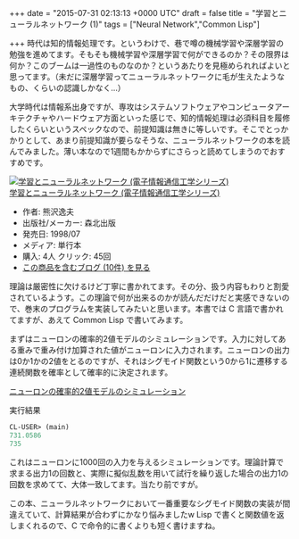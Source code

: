 
+++
date = "2015-07-31 02:13:13 +0000 UTC"
draft = false
title = "学習とニューラルネットワーク (1)"
tags = ["Neural Network","Common Lisp"]

+++
時代は知的情報処理です。というわけで、巷で噂の機械学習や深層学習の勉強を進めてます。そもそも機械学習や深層学習で何ができるのか？その限界は何か？このブームは一過性のものなのか？というあたりを見極められればよいと思ってます。（未だに深層学習ってニューラルネットワークに毛が生えたようなもの、くらいの認識しかなく…）

大学時代は情報系出身ですが、専攻はシステムソフトウェアやコンピュータアーキテクチャやハードウェア方面といった感じで、知的情報処理は必須科目を履修したくらいというスペックなので、前提知識は無きに等しいです。そこでとっかかりとして、あまり前提知識が要らなそうな、ニューラルネットワークの本を読んでみました。薄い本なので1週間もかからずにさらっと読めてしまうのでおすすめです。

<div class="hatena-asin-detail"><a href="http://www.amazon.co.jp/exec/obidos/ASIN/4627702914/hatena-blog-22/"><img src="http://ecx.images-amazon.com/images/I/41G7K3JENVL._SL160_.jpg" class="hatena-asin-detail-image" alt="学習とニューラルネットワーク (電子情報通信工学シリーズ)" title="学習とニューラルネットワーク (電子情報通信工学シリーズ)"/></a><div class="hatena-asin-detail-info"><a href="http://www.amazon.co.jp/exec/obidos/ASIN/4627702914/hatena-blog-22/">学習とニューラルネットワーク (電子情報通信工学シリーズ)</a><ul><li><span class="hatena-asin-detail-label">作者:</span> 熊沢逸夫</li><li><span class="hatena-asin-detail-label">出版社/メーカー:</span> 森北出版</li><li><span class="hatena-asin-detail-label">発売日:</span> 1998/07</li><li><span class="hatena-asin-detail-label">メディア:</span> 単行本</li><li><span class="hatena-asin-detail-label">購入</span>: 4人 <span class="hatena-asin-detail-label">クリック</span>: 45回</li><li><a href="http://d.hatena.ne.jp/asin/4627702914/hatena-blog-22" target="_blank">この商品を含むブログ (10件) を見る</a></li></ul></div><div class="hatena-asin-detail-foot"></div></div>

理論は厳密性に欠けるけど丁寧に書かれてます。その分、扱う内容もわりと割愛されているようす。この理論で何が出来るのかが読んだだけだと実感できないので、巻末のプログラムを実装してみたいと思います。本書では C 言語で書かれてますが、あえて Common Lisp で書いてみます。

まずはニューロンの確率的2値モデルのシミュレーションです。入力に対してある重みで重み付け加算された値がニューロンに入力されます。ニューロンの出力は0か1かの2値をとるのですが、それはシグモイド関数という0から1に遷移する連続関数を確率として確率的に決定されます。

<script src="https://gist.github.com/a46019fdf09faf3387f2.js"> </script>

<a href="https://gist.github.com/a46019fdf09faf3387f2">ニューロンの確率的2値モデルのシミュレーション</a>

実行結果

```lisp
CL-USER> (main)
731.0586
735

```


これはニューロンに1000回の入力を与えるシミュレーションです。理論計算で求まる出力1の回数と、実際に擬似乱数を用いて試行を繰り返した場合の出力1の回数を求めてて、大体一致してます。当たり前ですが。

この本、ニューラルネットワークにおいて一番重要なシグモイド関数の実装が間違えていて、計算結果が合わずにかなり悩みましたw Lisp で書くと関数値を返しまくれるので、C で命令的に書くよりも短く書けますね。


